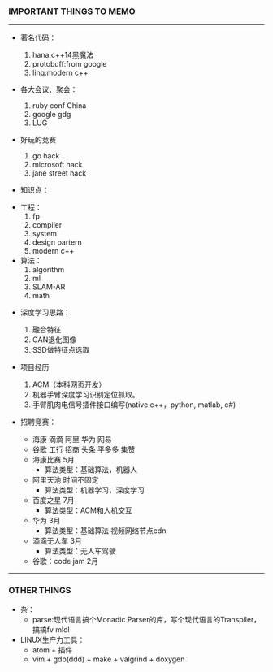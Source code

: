 ### IMPORTANT THINGS TO MEMO

---------------------------------------
- 著名代码：
    1. hana:c++14黑魔法
    2. protobuff:from google
    3. linq:modern c++

- 各大会议、聚会：
    1. ruby conf China
    2. google gdg
    3. LUG

- 好玩的竞赛
    1. go hack
    2. microsoft hack
    3. jane street hack

- 知识点：
 * 工程：
    1. fp
    2. compiler
    3. system
    4. design partern
    5. modern c++
 * 算法：
    1. algorithm
    2. ml
    3. SLAM-AR
    4. math

- 深度学习思路：
    1. 融合特征
    2. GAN退化图像
    3. SSD做特征点选取

- 项目经历
    1. ACM（本科网页开发）
    2. 机器手臂深度学习识别定位抓取。
    3. 手臂肌肉电信号插件接口编写(native c++，python, matlab, c#)

- 招聘竞赛：
    * 海康 滴滴 阿里 华为 网易
    * 谷歌 工行 招商 头条 平多多 集赞
    * 海康比赛 5月
        - 算法类型：基础算法，机器人
    * 阿里天池 时间不固定
        - 算法类型：机器学习，深度学习
    * 百度之星 7月
        - 算法类型：ACM和人机交互
    * 华为 3月
        - 算法类型：基础算法 视频网络节点cdn
    * 滴滴无人车 3月
        - 算法类型：无人车驾驶
    * 谷歌：code jam 2月

------------------------------
### OTHER THINGS
- 杂：
    - parse:现代语言搞个Monadic Parser的库，写个现代语言的Transpiler，搞搞fv mldl
- LINUX生产力工具：
    - atom + 插件
    - vim + gdb(ddd) + make + valgrind + doxygen
